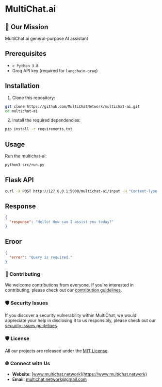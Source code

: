 # MultiChat.ai

## 🌟 Our Mission

MultiChat.ai general-purpose AI assistant

## Prerequisites

- `> Python 3.8`
- Groq API key (required for `langchain-groq`)

## Installation

1. Clone this repository:

```bash
git clone https://github.com/MultiChatNetwork/multichat-ai.git
cd multichat-ai
```

2. Install the required dependencies:

```bash
pip install -r requirements.txt
```

## Usage

Run the multichat-ai:

```bash
python3 src/run.py
```

## Flask API

```sh
curl -X POST http://127.0.0.1:5000/multichat-ai/input -H "Content-Type: application/json" -d '{"query": "Hi"}'
```

## Response

```json
{
  "response": "Hello! How can I assist you today?"
}
```

## Eroor

```json
{
  "error": "Query is required."
}
```

### 🤝 Contributing
We welcome contributions from everyone. If you're interested in contributing, please check out our [contribution guidelines](https://github.com/MultiChatNetwork/.github/blob/main/CONTRIBUTING.md).

### 🛡️ Security Issues

If you discover a security vulnerability within MultiChat, we would appreciate your help in disclosing it to us responsibly, please check out our [security issues guidelines](https://github.com/MultiChatNetwork/.github/blob/main/SECURITY.md).

### 🛡️ License
All our projects are released under the [MIT License](https://github.com/MultiChatNetwork/.github/blob/main/LICENSE).

### 🌐 Connect with Us
- **Website**: [www.multichat.network](https://www.multichat.network)
- **Email**: [multichat.network@gmail.com](mailto:multichat.network@gmail.com)
